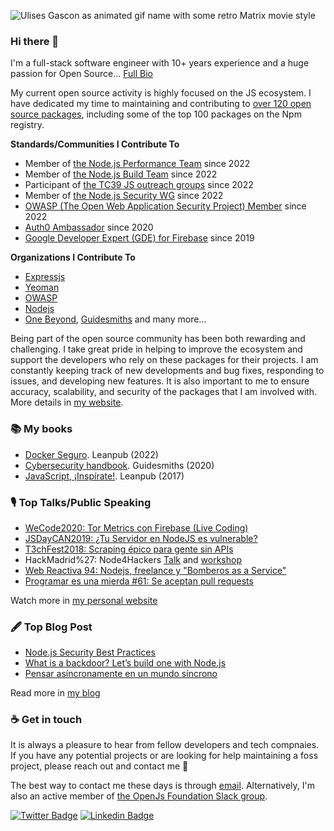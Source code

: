![Ulises Gascon as animated gif name with some retro Matrix movie style](https://raw.githubusercontent.com/UlisesGascon/ulisesgascon/main/WztPTtFL.gif)

### Hi there 👋

I'm a full-stack software engineer with 10+ years experience and a huge passion for Open Source... [Full Bio](https://resume.ulisesgascon.com/)

My current open source activity is highly focused on the JS ecosystem. I have dedicated my time to maintaining and contributing to [over 120 open source packages](https://www.npmjs.com/~ulisesgascon), including some of the top 100 packages on the Npm registry.


**Standards/Communities I Contribute To**
- Member of [the Node.js Performance Team](https://speaking.ulisesgascon.com/nodejs-performance-team) since 2022
- Member of [the Node.js Build Team](https://speaking.ulisesgascon.com/nodejs-build-team) since 2022
- Participant of [the TC39 JS outreach groups](https://speaking.ulisesgascon.com/tc39-js-outreach-groups) since 2022
- Member of [the Node.js Security WG](https://speaking.ulisesgascon.com/nodejs-security-working-group) since 2022
- [OWASP (The Open Web Application Security Project) Member](https://owasp.org/) since 2022
- [Auth0 Ambassador](https://auth0.com/ambassador-program/ambassadors) since 2020
- [Google Developer Expert (GDE) for Firebase](https://developers.google.com/community/experts/directory/profile/profile-ulises-gascon) since 2019


**Organizations I Contribute To**
- [Expressjs](https://github.com/orgs/expressjs/people)
- [Yeoman](https://github.com/orgs/yeoman/people)
- [OWASP](https://github.com/OWASP/NodeGoat/commits?author=UlisesGascon)
- [Nodejs](https://github.com/orgs/nodejs/people)
- [One Beyond](https://github.com/orgs/onebeyond/people), [Guidesmiths](https://github.com/orgs/guidesmiths/people) and many more...

Being part of the open source community has been both rewarding and challenging. I take great pride in helping to improve the ecosystem and support the developers who rely on these packages for their projects. I am constantly keeping track of new developments and bug fixes, responding to issues, and developing new features. It is also important to me to ensure accuracy, scalability, and security of the packages that I am involved with. More details in [my website](https://opensource.ulisesgascon.com/).

### 📚 My books

- [Docker Seguro](https://dockerseguro.ulisesgascon.com/). Leanpub (2022)
- [Cybersecurity handbook](https://github.com/guidesmiths/cybersecurity-handbook). Guidesmiths (2020)
- [JavaScript, ¡Inspírate!](https://javascriptinspirate.ulisesgascon.com/). Leanpub (2017)

### 🎙 Top Talks/Public Speaking

- [WeCode2020: Tor Metrics con Firebase (Live Coding)](https://speaking.ulisesgascon.com/wecode2020-tor-metrics-con-firebase)
- [JSDayCAN2019: ¿Tu Servidor en NodeJS es vulnerable?](https://speaking.ulisesgascon.com/jsday-canarias-2019-servidor-nodejs-vulnerable)
- [T3chFest2018: Scraping épico para gente sin APIs](https://speaking.ulisesgascon.com/techfest2018-scraping-epico-para-gente-sin-apis)
- HackMadrid%27: Node4Hackers [Talk](https://speaking.ulisesgascon.com/hack-madrid-27-node4hackers) and [workshop](https://speaking.ulisesgascon.com/hack-madrid-27-workshop-node4hackers)
- [Web Reactiva 94: Nodejs, freelance y "Bomberos as a Service"](https://speaking.ulisesgascon.com/web-reactiva-94)
- [Programar es una mierda #61: Se aceptan pull requests](https://speaking.ulisesgascon.com/programar-es-una-mierda-61)

Watch more in [my personal website](https://speaking.ulisesgascon.com/)

### 🖋 Top Blog Post

- [Node.js Security Best Practices](https://nodejs.org/en/docs/guides/security/)
- [What is a backdoor? Let’s build one with Node.js](https://snyk.io/blog/what-is-a-backdoor/)
- [Pensar asíncronamente en un mundo síncrono](https://blog.ulisesgascon.com/pensar-asincronamente-en-un-mundo-sincrono)

Read more in [my blog](https://blog.ulisesgascon.com/)

### ☕️ Get in touch

It is always a pleasure to hear from fellow developers and tech compnaies. If you have any potential projects or are looking for help maintaining a foss project, please reach out and contact me 🙂


The best way to contact me these days is through [email](mailto:ulises@linux.com?subject=I%20saw%20your%20github%20profile!&body=Hi%20Ulises!%0A%0AMy%20name%20is%20%7Byour%20name%7D%20and%20I%20want%20to%20%7Byour%20message%7D). Alternatively, I'm also an active member of [the OpenJs Foundation Slack group](https://openjsf.org/collaboration/).


[![Twitter Badge](https://img.shields.io/badge/-@kom_256-1ca0f1?style=flat-square&labelColor=1ca0f1&logo=twitter&logoColor=white&link=https://twitter.com/kom_256)](https://twitter.com/kom_256) [![Linkedin Badge](https://img.shields.io/badge/-ulisesgascon-blue?style=flat-square&logo=Linkedin&logoColor=white&link=https://www.linkedin.com/in/ulisesgascon/)](https://www.linkedin.com/in/ulisesgascon/)
